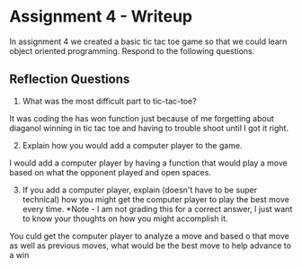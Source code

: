 # Assignment 4 - Writeup

In assignment 4 we created a basic tic tac toe game so that we could learn object oriented programming. Respond to the following questions.

## Reflection Questions

1. What was the most difficult part to tic-tac-toe?

It was coding the has won function just because of me forgetting about diaganol winning in tic tac toe and having to trouble shoot until I got it right.

2. Explain how you would add a computer player to the game.

I would add a computer player by having a function that would play a move based on what the opponent played and open spaces.

3. If you add a computer player, explain (doesn't have to be super technical) how you might get the computer player to play the best move every time. *Note - I am not grading this for a correct answer, I just want to know your thoughts on how you might accomplish it.

You culd get the computer player to analyze a move and based o that move as well as previous moves, what would be the best move to help advance to a win